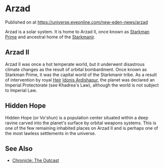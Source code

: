 # Arzad
Published on  at https://universe.eveonline.com/new-eden-news/arzad

Arzad is a solar system. It is home to Arzad II,
once known as [Starkman Prime](hhT3DOiMGuhLQl0vmNbuY) and ancestral
home of the [Starkmanir](1L5eoorvzFUylWwag0xeQw).

Arzad II
--------

Arzad II was once a hot temperate world, but it underwent disastrous
climate changes as the result of orbital bombardment. Once known as
Starkman Prime, it was the capital world of the Starkmanir tribe. As a
result of intervention by royal [Heir](54zoGW31RF0k0QF9KkOBjh) [Idonis Ardishapur](2ZNvkPaPzpj4IaVpL2vWK3), the planet was declared an
Imperial Protectorate (see Khadrea's Law), although the world is not
subject to Imperial Law.

Hidden Hope
-----------

Hidden Hope (or Vo'shun) is a population center situated within a deep
ravine carved into the planet's surface by orbital weapons systems. This
is one of the few remaining inhabited places on Arzad II and is perhaps
one of the most lawless settlements in the universe.

See Also
--------

-   [Chronicle: The Outcast](1ins0n3dWs49CfqyLpowkR)

